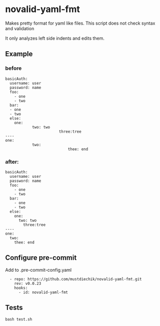 # novalid-yaml-fmt

Makes pretty format for yaml like files. This script does not check syntax and validation

It only analyzes left side indents and edits them.

## Example

### before
```
basicAuth:
  username: user
  password: name
  foo:
    - one
    - two
  bar:
  - one
  - two
  else:
    one:
            two: two
                        three:tree
----
one:
            two:
                            thee: end
```
### after:

```
basicAuth:
  username: user
  password: name
  foo:
    - one
    - two
  bar:
    - one
    - two
  else:
    one:
      two: two
        three:tree
----
one:
  two:
    thee: end
```

## Configure pre-commit

Add to .pre-commit-config.yaml

```
  - repo: https://github.com/mustdiechik/novalid-yaml-fmt.git
    rev: v0.0.23
    hooks:
      - id: novalid-yaml-fmt
```
## Tests
```
bash test.sh
```
